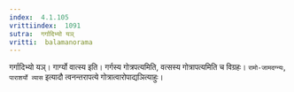```yaml
---
index:  4.1.105
vrittiindex:  1091
sutra:  गर्गादिभ्यो यञ्
vritti:  balamanorama 
---
```


गर्गादिभ्यो यञ्। गार्ग्यो वात्स्य इति। गर्गस्य गोत्रपत्यमिति, वत्सस्य गोत्रापत्यमिति च विग्रहः। `रामो-जामदग्न्यः`, `पाराशर्यो व्यास` इत्यादौ त्वनन्तरापत्ये गोत्रात्वारोपाद्यञित्याहुः।

